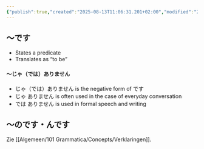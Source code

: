 ```yaml
---
{"publish":true,"created":"2025-08-13T11:06:31.201+02:00","modified":"2025-09-20T11:39:55.332+02:00","published":"2025-09-20T11:39:55.332+02:00","cssclasses":""}
---
```


## ～です
- States a predicate
- Translates as “to be”
#### ～じゃ（では）ありません
- じゃ（では）ありません is the negative form of です
- じゃ ありません is often used in the case of everyday conversation
- では ありません is used in formal speech and writing

## ～のです・んです
Zie [[Algemeen/101 Grammatica/Concepts/Verklaringen]].

